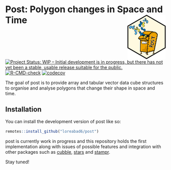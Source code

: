 
<!-- README.md is generated from README.Rmd. Please edit that file -->

# Post: Polygon changes in Space and Time <img src="man/figures/hexlogo.png" align="right" width="120" />

<!-- badges: start -->

[![Project Status: WIP – Initial development is in progress, but there
has not yet been a stable, usable release suitable for the
public.](https://www.repostatus.org/badges/latest/wip.svg)](https://www.repostatus.org/#wip)
[![R-CMD-check](https://github.com/loreabad6/post/actions/workflows/R-CMD-check.yaml/badge.svg)](https://github.com/loreabad6/post/actions/workflows/R-CMD-check.yaml)
[![codecov](https://codecov.io/github/loreabad6/post/graph/badge.svg?token=FDQSY23O11)](https://codecov.io/github/loreabad6/post)
<!-- badges: end -->

The goal of post is to provide array and tabular vector data cube
structures to organise and analyse polygons that change their shape in
space and time.

## Installation

You can install the development version of post like so:

``` r
remotes::install_github("loreabad6/post")
```

post is currently work in progress and this repository holds the first
implementation along with issues of possible features and integration
with other packages such as
[cubble](https://huizezhang-sherry.github.io/cubble/),
[stars](https://r-spatial.github.io/stars/) and
[stampr](https://cran.r-project.org/web/packages/stampr/index.html).

Stay tuned!
